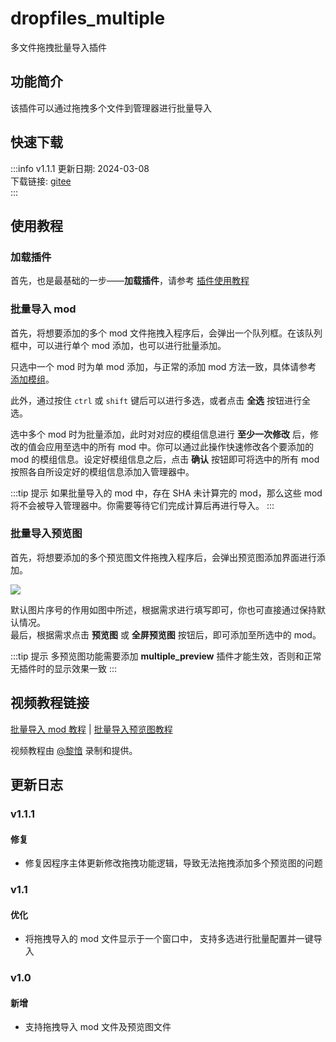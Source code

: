 # dropfiles_multiple
多文件拖拽批量导入插件

## 功能简介

该插件可以通过拖拽多个文件到管理器进行批量导入

## 快速下载

:::info v1.1.1
更新日期:  2024-03-08<br/>
下载链接: [gitee](https://gitee.com/ticca/d3dx-skin-manage/releases/download/plugins/dropfiles_multiple_v1.1.1.zip) <br/>
:::

## 使用教程

### 加载插件
首先，也是最基础的一步——**加载插件**，请参考 [插件使用教程](/help/tutorial-plugins)

### 批量导入 mod
首先，将想要添加的多个 mod 文件拖拽入程序后，会弹出一个队列框。在该队列框中，可以进行单个 mod 添加，也可以进行批量添加。

只选中一个 mod 时为单 mod 添加，与正常的添加 mod 方法一致，具体请参考 [添加模组](/help/tutorial-modules.html#添加模组)。

此外，通过按住 `ctrl` 或 `shift` 键后可以进行多选，或者点击 **全选** 按钮进行全选。

选中多个 mod 时为批量添加，此时对对应的模组信息进行 **至少一次修改** 后，修改的值会应用至选中的所有 mod 中。你可以通过此操作快速修改各个要添加的 mod 的模组信息。设定好模组信息之后，点击 **确认** 按钮即可将选中的所有 mod 按照各自所设定好的模组信息添加入管理器中。

:::tip 提示
如果批量导入的 mod 中，存在 SHA 未计算完的 mod，那么这些 mod 将不会被导入管理器中。你需要等待它们完成计算后再进行导入。
:::

### 批量导入预览图
首先，将想要添加的多个预览图文件拖拽入程序后，会弹出预览图添加界面进行添加。

![](/static/image/b5f0b1cc.png)

默认图片序号的作用如图中所述，根据需求进行填写即可，你也可直接通过保持默认情况。<br/>
最后，根据需求点击 **预览图** 或 **全屏预览图** 按钮后，即可添加至所选中的 mod。

:::tip 提示
多预览图功能需要添加 **multiple_preview** 插件才能生效，否则和正常无插件时的显示效果一致
:::

## 视频教程链接

[批量导入 mod 教程](https://www.bilibili.com/video/BV1Ax4y1U7H4) | [批量导入预览图教程](https://www.bilibili.com/video/BV1HM411o7kG/) 

视频教程由 [@黎愔](/contribution) 录制和提供。

## 更新日志

### v1.1.1
#### 修复
- 修复因程序主体更新修改拖拽功能逻辑，导致无法拖拽添加多个预览图的问题

### v1.1
#### 优化
- 将拖拽导入的 mod 文件显示于一个窗口中， 支持多选进行批量配置并一键导入

### v1.0
#### 新增
- 支持拖拽导入 mod 文件及预览图文件